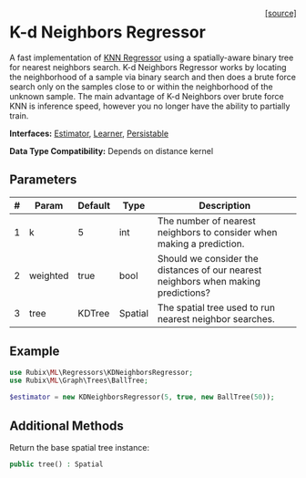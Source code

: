 <span style="float:right;"><a href="https://github.com/RubixML/RubixML/blob/master/src/Regressors/KDNeighborsRegressor.php">[source]</a></span>

# K-d Neighbors Regressor
A fast implementation of [KNN Regressor](knn-regressor.md) using a spatially-aware binary tree for nearest neighbors search. K-d Neighbors Regressor works by locating the neighborhood of a sample via binary search and then does a brute force search only on the samples close to or within the neighborhood of the unknown sample. The main advantage of K-d Neighbors over brute force KNN is inference speed, however you no longer have the ability to partially train.

**Interfaces:** [Estimator](../estimator.md), [Learner](../learner.md), [Persistable](../persistable.md)

**Data Type Compatibility:** Depends on distance kernel

## Parameters
| # | Param | Default | Type | Description |
|---|---|---|---|---|
| 1 | k | 5 | int | The number of nearest neighbors to consider when making a prediction. |
| 2 | weighted | true | bool | Should we consider the distances of our nearest neighbors when making predictions? |
| 3 | tree | KDTree | Spatial | The spatial tree used to run nearest neighbor searches. |

## Example
```php
use Rubix\ML\Regressors\KDNeighborsRegressor;
use Rubix\ML\Graph\Trees\BallTree;

$estimator = new KDNeighborsRegressor(5, true, new BallTree(50));
```

## Additional Methods
Return the base spatial tree instance:
```php
public tree() : Spatial
```
